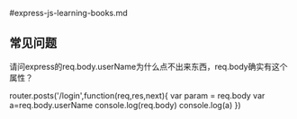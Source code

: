 #express-js-learning-books.md



## 常见问题

请问express的req.body.userName为什么点不出来东西，req.body确实有这个属性？

router.posts('/login',function(req,res,next){
	var param = req.body
	var a=req.body.userName
	console.log(req.body)
	console.log(a)
})